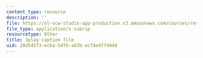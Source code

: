 ```yaml
---
content_type: resource
description: ''
file: https://ol-ocw-studio-app-production.s3.amazonaws.com/courses/res-10-s95-physics-of-covid-19-transmission-fall-2020/28d545f3ecba5df6a83becf4e97f4949_i_F7ndSmVGE.vtt
file_type: application/x-subrip
resourcetype: Other
title: 3play caption file
uid: 28d545f3-ecba-5df6-a83b-ecf4e97f4949
---
```

